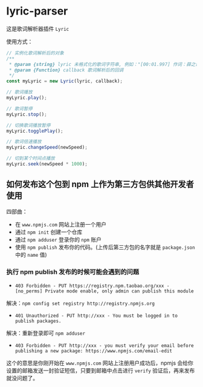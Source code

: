 # lyric-parser

这是歌词解析器插件 ```Lyric```

使用方式：

```js
// 实例化歌词解析后的对象
/**
 * @param {string} lyric 未格式化的歌词字符串, 例如："[00:01.997] 作词：薛之谦"
 * @param {Function} callback 歌词解析后的回调
 */
const myLyric = new Lyric(lyric, callback);

// 歌词播放
myLyric.play();

// 歌词暂停
myLyric.stop();

// 切换歌词播放暂停
myLyric.togglePlay();

// 歌词倍速播放
myLyric.changeSpeed(newSpeed);

// 切到某个时间点播放
myLyric.seek(newSpeed * 1000);
```

## 如何发布这个包到 npm 上作为第三方包供其他开发者使用

四部曲：

- 在 ```www.npmjs.com``` 网站上注册一个用户
- 通过 ```npm init``` 创建一个仓库
- 通过 ```npm adduser``` 登录你的 ```npm``` 账户
- 使用 ```npm publish``` 发布你的代码。(上传后第三方包的名字就是 ```package.json ```中的 ```name``` 值)

### 执行 npm publish 发布的时候可能会遇到的问题

- ```403 Forbidden - PUT https://registry.npm.taobao.org/xxx - [no_perms] Private mode enable, only admin can publish this module```

解决：```npm config set registry http://registry.npmjs.org```

- ```401 Unauthorized - PUT http://xxx - You must be logged in to publish packages.```

解决：重新登录即可 ```npm adduser```

- ```403 Forbidden - PUT http://xxx - you must verify your email before publishing a new package: https://www.npmjs.com/email-edit```

这个的意思是你刚开始在 ```www.npmjs.com``` 网站上注册用户成功后，npmjs 会给你设置的邮箱发送一封验证短信，只要到邮箱中点击进行 ```verify``` 验证后，再来发布就没问题了。